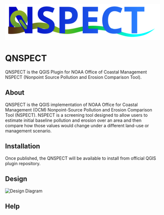 ![QNSPECT banner](resources/branding/banner.svg)

# QNSPECT

QNSPECT is the QGIS Plugin for NOAA Office of Coastal Management NSPECT (Nonpoint Source Pollution and Erosion Comparison Tool).

## About

QNSPECT is the QGIS implementation of NOAA Office for Coastal Management (OCM) Nonpoint-Source Pollution and Erosion Comparison Tool (NSPECT). NSPECT is a screening tool designed to allow users to estimate initial baseline pollution and erosion over an area and then compare how those values would change under a different land-use or management scenario.

## Installation

Once published, the QNSPECT will be available to install from official QGIS plugin repository.

## Design

![Design Diagram](https://user-images.githubusercontent.com/53625184/133650150-f5a84ace-26ba-4616-b21a-8a56c0977013.png)

## Help
